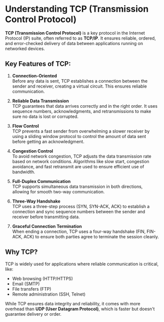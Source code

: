 # Understanding TCP (Transmission Control Protocol)

**TCP (Transmission Control Protocol)** is a key protocol in the Internet Protocol (IP) suite, often referred to as **TCP/IP**. It ensures reliable, ordered, and error-checked delivery of data between applications running on networked devices.

## Key Features of TCP:

1. **Connection-Oriented**  
   Before any data is sent, TCP establishes a connection between the sender and receiver, creating a virtual circuit. This ensures reliable communication.

2. **Reliable Data Transmission**  
   TCP guarantees that data arrives correctly and in the right order. It uses sequence numbers, acknowledgments, and retransmissions to make sure no data is lost or corrupted.

3. **Flow Control**  
   TCP prevents a fast sender from overwhelming a slower receiver by using a sliding window protocol to control the amount of data sent before getting an acknowledgment.

4. **Congestion Control**  
   To avoid network congestion, TCP adjusts the data transmission rate based on network conditions. Algorithms like slow start, congestion avoidance, and fast retransmit are used to ensure efficient use of bandwidth.

5. **Full-Duplex Communication**  
   TCP supports simultaneous data transmission in both directions, allowing for smooth two-way communication.

6. **Three-Way Handshake**  
   TCP uses a three-step process (SYN, SYN-ACK, ACK) to establish a connection and sync sequence numbers between the sender and receiver before transmitting data.

7. **Graceful Connection Termination**  
   When ending a connection, TCP uses a four-way handshake (FIN, FIN-ACK, ACK) to ensure both parties agree to terminate the session cleanly.

## Why TCP?

TCP is widely used for applications where reliable communication is critical, like:
- Web browsing (HTTP/HTTPS)
- Email (SMTP)
- File transfers (FTP)
- Remote administration (SSH, Telnet)

While TCP ensures data integrity and reliability, it comes with more overhead than **UDP (User Datagram Protocol)**, which is faster but doesn't guarantee delivery or order.
